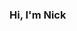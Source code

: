 ### Hi, I'm Nick
<!--
**nixksans/nixksans** is a ✨ _special_ ✨ repository because its `README.md` (this file) appears on your GitHub profile.

Here are some ideas to get you started:

- 🔭 I’m currently working on Devsphere a web application that focuses on the bridging the gap between between task management and social connectivity.
- 📫 How to reach me: nick.sansalone@hotmail.com | 2893801792
-->
